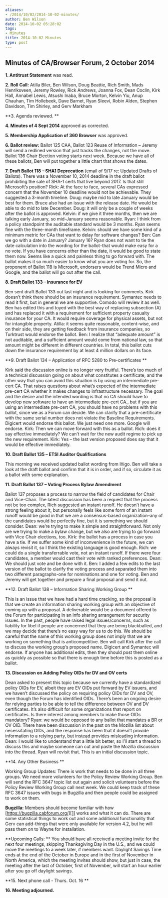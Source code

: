 ```yaml
---
aliases:
- /2014/10/02/2014-10-02-minutes/
author: Ben Wilson
date: 2014-10-02 05:28:02
tags:
- Minutes
title: 2014-10-02 Minutes
type: post
---
```


## Minutes of CA/Browser Forum, 2 October 2014

**1. Antitrust Statement** was read.

**2. Roll Call:** Atilla Biler, Ben Wilson, Doug Beattie, Rich Smith, Mads Henriksveen, Jeremy Rowley, Rick Andrews, Joanna Fox, Dean Coclin, Kirk Hall, Annabel Lewis, Atsushi Inaba, Bruce Morton, Kelvin Yiu, Anup Chauhan, Tim Hollebeek, Dave Barnet, Ryan Sleevi, Robin Alden, Stephen Davidson, Tim Shirley, and Gerv Markham

\*\*3. Agenda reviewed. \*\*

**4. Minutes of 4 Sept 2014** approved as corrected.

**5. Membership Application of 360 Browser** was approved.

**6. Ballot review:** Ballot 125 CAA, Ballot 123 Reuse of Information – Jeremy will send a redlined version that just tracks the changes, not the move. Ballot 136 Chair Election voting starts next week. Because we have all of these ballots, Ben will put together a little chart that shows the dates.

**7. Draft Ballot 118 – SHA1 Deprecation** (email of 9/17 re: Updated Drafts of Ballots). There was a November 10, 2014 deadline in the draft ballot prohibiting the sale of SHA-1 certs that live beyond 2017. Is that still Microsoft’s position?
Rick: At the face to face, several CAs expressed concern that the November 10 deadline would not be achievable. They suggested a 3-month timeline. Doug: maybe mid to late January would be best for them. Bruce also had an issue with the release date. He would be able to do mid to late December. Doug: it will only be a couple of weeks after the ballot is approved. Kelvin: if we give it three months, then we are talking early January, so mid-January seems reasonable. Ryan: I think from a policy standpoint the auditable standard would be 3 months. Ryan seems fine with the three-month timeframe. Kelvin: should we have some kind of a minimum metric for CAs that want to delay for software changes? Ben: Can we go with a date in January? January 16? Ryan does not want to tie the date calculation into the wording for the ballot–that would make easy for a no vote. If you have concerns other than the date, it would be good to state them now. Seems like a quick and painless thing to go forward with. The ballot makes it so much easier to know what you are voting for. So, the proponent of Ballot 118 is Microsoft, endorsers would be Trend Micro and Google, and the ballot will go out after the call.

**8. Draft Ballot 133 – Insurance for EV**

Ben sent draft Ballot 133 out last night and is looking for comments. Kirk doesn’t think there should be an insurance requirement. Symantec needs to read it first, but in general we are supportive. Comodo will review it as well. Ben has edited this and toyed with the best way of replacing subsection (A) and has replaced it with a requirement for sufficient property casualty insurance for your CA. It would require coverage for physical assets, but not for intangible property. Atilla: it seems quite reasonable, content-wise, and on their side, they are getting feedback from insurance companies, so Turktrust would endorse the ballot. Ben: I realize that “adequate amount” is not auditable, and a sufficient amount would come from national law, so that amount might be different in different countries. In total, this ballot cuts down the insurance requirement by at least 4 million dollars on its face.

\*\*9. Draft Ballot 134 – Application of RFC 5280 to Pre-certificates \*\*

Kirk said the discussion online is no longer very fruitful. There’s too much of a technical discussion going on about what constitutes a certificate, and the other way that you can avoid this situation is by using an intermediate pre-cert CA. That raises questions about what’s expected of the intermediate pre-cert CA whether it makes changes to infrastructure necessary. The goal and the desire and the intended wording is that no CA should have to develop new software to have an intermediate pre-cert CA., but if you are using an intermediate pre-cert CA, you should have no problems with this ballot, since we as a Forum can decide. We can clarify that a pre-certificate with the same serial number does not violate the Baseline Requirements. Digicert would endorse this ballot. We just need one more. Google will endorse. Kirk: Then we can move forward with this as a ballot. Rich: does it say effective immediately? We can’t wait for the new audit regime to pick up the new requirement. Kirk: Yes – the last version proposed does say that it would be effective immediately.

**10. Draft Ballot 135 – ETSI Auditor Qualifications**

This morning we received updated ballot wording from Iñigo. Ben will take a look at the draft ballot and confirm that it is in order, and if so, circulate it as a ballot with some explanation.

**11. Draft Ballot 137 – Voting Process Bylaw Amendment**

Ballot 137 proposes a process to narrow the field of candidates for Chair and Vice-Chair. The latest discussion has been a request that the process not be too complex, Rich suggested an instant runoff. He doesn’t have a strong feeling about it, but personally feels like some form of an instant runoff would be good in that we are a consensus-based organization–any of the candidates would be perfectly fine, but it is something we should consider. Dean: we’re trying to make it simple and straightforward. Not only are we trying to make a bylaw change, but we also are trying to go forward with Vice Chair elections, too. Kirk: the ballot has a process in case you have a tie. If we suffer some kind of inconvenience in the future, we can always revisit it, so I think the existing language is good enough.
Rich: we could do a single transferrable vote, not an instant runoff. If there were four candidates, a member would cast their vote with ranked preferences. Dean: We should just vote and be done with it.
Ben: I added a few edits to the last version of the ballot to clarify the voting process and separated them into two different paragraphs-one for nominations and one for voting. Ben and Jeremy will get together and prepare a final proposal and send it out.

\*\*12. Draft Ballot 138 – Information Sharing Working Group \*\*

This is an issue that we have had a hard time cracking, so the proposal is that we create an information sharing working group with an objective of coming up with a proposal. A deliverable would be a document offered to the Forum for participating in an info sharing arrangement for security issues. In the past, people have raised legal issues/concerns, such as liability for libel if people are concerned that they are being blackballed, and we may decide that there’s no easy way for us to do this. We should be careful that the name of this working group does not imply that we are working on something that is anticompetitive. Ben will call Kirk after the call to discuss the working group’s proposed name. Digicert and Symantec will endorse. If anyone has additional edits, then they should post them online as quickly as possible so that there is enough time before this is posted as a ballot.

**13. Discussion on Adding Policy OIDs for DV and OV certs**

Dean asked to present this topic because we currently have a standardized policy OIDs for EV, albeit they are EV OIDs put forward by EV issuers, and we haven’t discussed the policy on requiring policy OIDs for DV and OV, even though the Forum has identified OIDs. There’s been an ongoing desire for relying parties to be able to tell the difference between OV and DV certificates. It’s also difficult for some organizations that report on certificates. Is there interest among members to make those OIDs mandatory?
Ryan: we would be opposed to any ballot that mandates a BR or OV OID. There have been discussion in the past on the Mozilla list about necessitating OIDs, and the response has been that it doesn’t provide information to a relying party, but instead provides misleading information.
Dean: I would like to understand that a little bit better, so I’ll start a thread to discuss this and maybe someone can cut and paste the Mozilla discussion into the thread. Ryan will revisit that. This is an initial discussion topic.

\*\*14. Any Other Business \*\*

Working Group Updates: There is work that needs to be done in all three groups. We need more volunteers for the Policy Review Working Group. Ben will send the RFC 3647 topic list out again and solicit volunteers before the Policy Review Working Group call next week.
We could keep track of these RFC 3647 issues with bugs in Bugzilla and then people could be assigned to work on them.

**Bugzilla:** Members should become familiar with how [https://bugzilla.cabforum.org/][1] works and what it can do. There are some statistical things to work out and some additional functionality that Gerv can add-things that were only available for version 4.2, but he will pass them on to Wayne for installation.

\*\*Upcoming Calls: \*\* You should have all received a meeting invite for the next four meetings, skipping Thanksgiving Day in the U.S., and we could move the meetings to a week later, if members want. Daylight Savings Time ends at the end of the October in Europe and in the first of November in North America, which the meeting invites should show, but just in case, the meeting after the last of October, first of November, will start an hour earlier after you go off daylight savings.

\*\*15. Next phone call - Thurs. Oct. 16 \*\*

**16. Meeting adjourned.**

[1]: https://bugzilla.cabforum.org/